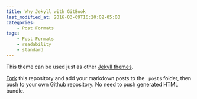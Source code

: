 ```yaml
---
title: Why Jekyll with GitBook
last_modified_at: 2016-03-09T16:20:02-05:00
categories:
    - Post Formats
tags:
    - Post Formats
    - readability
    - standard
---
```


This theme can be used just as other [Jekyll themes][1].

[Fork][2] this repository and add your markdown posts to the `_posts` folder, then
push to your own Github repository. No need to push generated HTML bundle.

[1]: https://pages.github.com/themes
[2]: https://github.com/sighingnow/jekyll-gitbook/fork